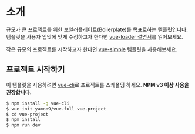 # 소개

규모가 큰 프로젝트를 위한 보일러플레이트(Boilerplate)를 목표로하는 템플릿입니다. 템플릿을 사용자 입맛에 맞게 수정하고자 한다면 [vue-loader 설명서](https://vue-loader.vuejs.org/kr/)를 읽어보세요.

작은 규모의 프로젝트를 시작하고자 한다면 [vue-simple](https://github.com/yamoo9/vue-simple) 템플릿을 사용해보세요.

## 프로젝트 시작하기

이 템플릿을 사용하려면 [vue-cli](https://github.com/vuejs/vue-cli)로 프로젝트를 스캐폴딩 하세요. **NPM v3 이상 사용을 권장합니다.**

``` bash
$ npm install -g vue-cli
$ vue init yamoo9/vue-full vue-project
$ cd vue-project
$ npm install
$ npm run dev
```
